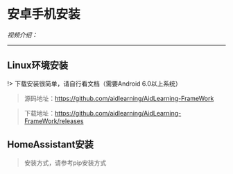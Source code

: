 # 安卓手机安装

*视频介绍：*

---

## Linux环境安装

!> 下载安装很简单，请自行看文档（需要Android 6.0以上系统）

> 源码地址：https://github.com/aidlearning/AidLearning-FrameWork

> 下载地址：https://github.com/aidlearning/AidLearning-FrameWork/releases

## HomeAssistant安装

> 安装方式，请参考pip安装方式